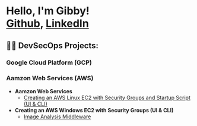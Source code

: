 <h1>Hello, I'm Gibby! <br/><a href="https://github.com/AVGibby/">Github</a>, <a href="https://www.linkedin.com/in/avgibby/">LinkedIn</a></h1>

<h2>👨‍💻 DevSecOps Projects:</h2>

<h3>Google Cloud Platform (GCP)</h3>
<h3>Aamzon Web Services (AWS)</h3>

- <b>Aamzon Web Services</b>
  - [Creating an AWS Linux EC2 with Security Groups and Startup Script (UI & CLI)](https://github.com/avgibby)
- <b>Creating an AWS Windows EC2 with Security Groups (UI & CLI)</b>
  - [Image Analysis Middleware](https://github.com/avgibby)

[twitter]: https://twitter.com/
[youtube]: https://www.youtube.com/c/
[instagram]: https://www.instagram.com/
[linkedin]: https://linkedin.com/in/avgibby

<!--
**AVGibby/AVGibby** is a ✨ _special_ ✨ repository because its `README.md` (this file) appears on your GitHub profile.

Here are some ideas to get you started:

- 🔭 I’m currently working on ...
- 🌱 I’m currently learning ...
- 👯 I’m looking to collaborate on ...
- 🤔 I’m looking for help with ...
- 💬 Ask me about ...
- 📫 How to reach me: ...
- 😄 Pronouns: ...
- ⚡ Fun fact: ...
-->
